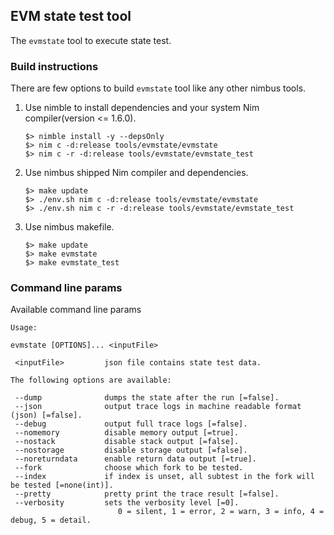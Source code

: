 ## EVM state test tool

The `evmstate` tool to execute state test.

### Build instructions

There are few options to build `evmstate` tool like any other nimbus tools.

1. Use nimble to install dependencies and your system Nim compiler(version <= 1.6.0).
    ```
    $> nimble install -y --depsOnly
    $> nim c -d:release tools/evmstate/evmstate
    $> nim c -r -d:release tools/evmstate/evmstate_test
    ```
2. Use nimbus shipped Nim compiler and dependencies.
    ```
    $> make update
    $> ./env.sh nim c -d:release tools/evmstate/evmstate
    $> ./env.sh nim c -r -d:release tools/evmstate/evmstate_test
    ```
3. Use nimbus makefile.
    ```
    $> make update
    $> make evmstate
    $> make evmstate_test
    ```

### Command line params

Available command line params
```
Usage:

evmstate [OPTIONS]... <inputFile>

 <inputFile>         json file contains state test data.

The following options are available:

 --dump              dumps the state after the run [=false].
 --json              output trace logs in machine readable format (json) [=false].
 --debug             output full trace logs [=false].
 --nomemory          disable memory output [=true].
 --nostack           disable stack output [=false].
 --nostorage         disable storage output [=false].
 --noreturndata      enable return data output [=true].
 --fork              choose which fork to be tested.
 --index             if index is unset, all subtest in the fork will be tested [=none(int)].
 --pretty            pretty print the trace result [=false].
 --verbosity         sets the verbosity level [=0].
                        0 = silent, 1 = error, 2 = warn, 3 = info, 4 = debug, 5 = detail.
```
